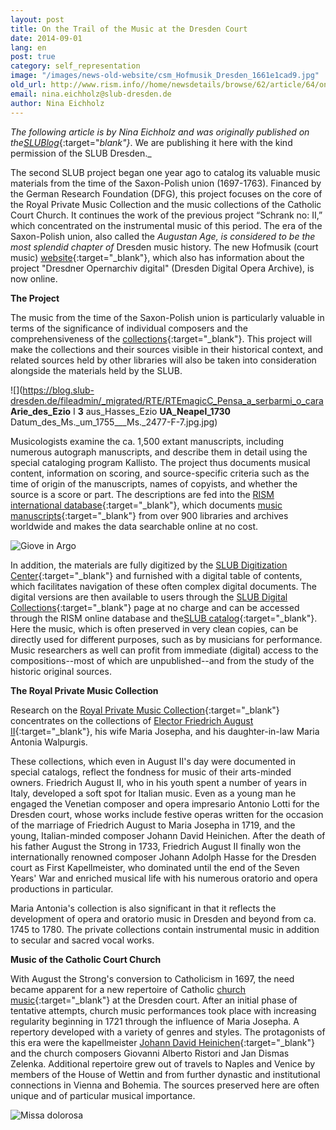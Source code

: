 ```yaml
---
layout: post
title: On the Trail of the Music at the Dresden Court
date: 2014-09-01
lang: en
post: true
category: self_representation
image: "/images/news-old-website/csm_Hofmusik_Dresden_1661e1cad9.jpg"
old_url: http://www.rism.info//home/newsdetails/browse/62/article/64/on-the-trail-of-the-music-at-the-dresden-court.html
email: nina.eichholz@slub-dresden.de
author: Nina Eichholz
---
```



_The following article is by Nina Eichholz and was originally published on the_[_SLUBlog_](http://blog.slub-dresden.de/beitrag/2014/08/19/auf-den-spuren-der-hofmusik-in-dresden/){:target="_blank"}_. We are publishing it here with the kind permission of the SLUB Dresden._



The second SLUB project began one year ago to catalog its valuable music materials from the time of the Saxon-Polish union (1697-1763). Financed by the German Research Foundation (DFG), this project focuses on the core of the Royal Private Music Collection and the music collections of the Catholic Court Church. It continues the work of the previous project “Schrank no: II,” which concentrated on the instrumental music of this period. The era of the Saxon-Polish union, also called the _Augustan Age, is considered to be the most splendid chapter of_ Dresden music history. The new Hofmusik (court music) [website](http://hofmusik.slub-dresden.de/en/){:target="_blank"}, which also has information about the project "Dresdner Opernarchiv digital" (Dresden Digital Opera Archive), is now online.

**The Project**

The music from the time of the Saxon-Polish union is particularly valuable in terms of the significance of individual composers and the comprehensiveness of the [collections](http://hofmusik.slub-dresden.de/en/themen/hofkirche-koenigliche-privat-musikaliensammlung/der-bestand/){:target="_blank"}. This project will make the collections and their sources visible in their historical context, and related sources held by other libraries will also be taken into consideration alongside the materials held by the SLUB.

![](https://blog.slub-dresden.de/fileadmin/_migrated/RTE/RTEmagicC_Pensa_a_serbarmi_o_cara __Arie_des_Ezio__ I __3__ aus_Hasses_Ezio __UA_Neapel_1730__ Datum_des_Ms._um_1755___Ms._2477-F-7.jpg.jpg)

Musicologists examine the ca. 1,500 extant manuscripts, including numerous autograph manuscripts, and describe them in detail using the special cataloging program Kallisto. The project thus documents musical content, information on scoring, and source-specific criteria such as the time of origin of the manuscripts, names of copyists, and whether the source is a score or part. The descriptions are fed into the [RISM international database](https://opac.rism.info/){:target="_blank"}, which documents [music manuscripts](http://www.slub-dresden.de/sammlungen/musik/musikhandschriften-und-alte-drucke/){:target="_blank"} from over 900 libraries and archives worldwide and makes the data searchable online at no cost.

![Giove in Argo](http://blog.slub-dresden.de/fileadmin/groups/slubsite/Blog/Giove_in_Argo_Lotti_01.jpg)

In addition, the materials are fully digitized by the [SLUB Digitization Center](http://www.slub-dresden.de/ueber-uns/ddz/){:target="_blank"} and furnished with a digital table of contents, which facilitates navigation of these often complex digital documents. The digital versions are then available to users through the [SLUB Digital Collections](http://digital.slub-dresden.de/kollektionen/){:target="_blank"} page at no charge and can be accessed through the RISM online database and the[SLUB catalog](http://www.slub-dresden.de/recherche/){:target="_blank"}. Here the music, which is often preserved in very clean copies, can be directly used for different purposes, such as by musicians for performance. Music researchers as well can profit from immediate (digital) access to the compositions--most of which are unpublished--and from the study of the historic original sources.



**The Royal Private Music Collection**

Research on the [Royal Private Music Collection](http://hofmusik.slub-dresden.de/en/themen/hofkirche-koenigliche-privat-musikaliensammlung/){:target="_blank"} concentrates on the collections of [Elector Friedrich August II](http://en.wikipedia.org/wiki/Augustus_III_of_Poland){:target="_blank"}, his wife Maria Josepha, and his daughter-in-law Maria Antonia Walpurgis.

These collections, which even in August II's day were documented in special catalogs, reflect the fondness for music of their arts-minded owners. Friedrich August II, who in his youth spent a number of years in Italy, developed a soft spot for Italian music. Even as a young man he engaged the Venetian composer and opera impresario Antonio Lotti for the Dresden court, whose works include festive operas written for the occasion of the marriage of Friedrich August to Maria Josepha in 1719, and the young, Italian-minded composer Johann David Heinichen. After the death of his father August the Strong in 1733, Friedrich August II finally won the internationally renowned composer Johann Adolph Hasse for the Dresden court as First Kapellmeister, who dominated until the end of the Seven Years' War and enriched musical life with his numerous oratorio and opera productions in particular.

Maria Antonia's collection is also significant in that it reflects the development of opera and oratorio music in Dresden and beyond from ca. 1745 to 1780. The private collections contain instrumental music in addition to secular and sacred vocal works.

**Music of the Catholic Court Church**

With August the Strong's conversion to Catholicism in 1697, the need became apparent for a new repertoire of Catholic [church music](http://hofmusik.slub-dresden.de/en/themen/hofkirche-koenigliche-privat-musikaliensammlung/){:target="_blank"} at the Dresden court. After an initial phase of tentative attempts, church music performances took place with increasing regularity beginning in 1721 through the influence of Maria Josepha. A repertory developed with a variety of genres and styles. The protagonists of this era were the kapellmeister [Johann David Heinichen](http://en.wikipedia.org/wiki/Johann_David_Heinichen){:target="_blank"} and the church composers Giovanni Alberto Ristori and Jan Dismas Zelenka. Additional repertoire grew out of travels to Naples and Venice by members of the House of Wettin and from further dynastic and institutional connections in Vienna and Bohemia. The sources preserved here are often unique and of particular musical importance.



![Missa dolorosa](https://blog.slub-dresden.de/fileadmin/_migrated/RTE/RTEmagicC_Caldara_Missa_dolorosa.jpg.jpg)

<script type="text/javascript">var switchTo5x=true;</script><script type="text/javascript" src="http://w.sharethis.com/button/buttons.js"></script><script type="text/javascript">stLight.options({publisher: "9b601438-1ce1-49d8-bfd7-9cff5df54c17", doNotHash: false, doNotCopy: false, hashAddressBar: false});</script>